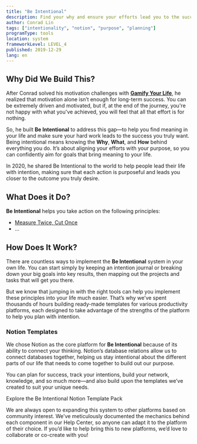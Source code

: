 ```yaml
---
title: "Be Intentional"
description: Find your why and ensure your efforts lead you to the success you want.
author: Conrad Lin
tags: ["intentionality", "notion", "purpose", "planning"]
programType: tools
location: system
frameworkLevel: LEVEL_4
published: 2019-12-29
lang: en
---
```


## Why Did We Build This?

After Conrad solved his motivation challenges with **[Gamify Your Life](/unlock-your-potential/programs/gamify-your-life)**, he realized that motivation alone isn’t enough for long-term success. You can be extremely driven and motivated, but if, at the end of the journey, you're not happy with what you've achieved, you will feel that all that effort is for nothing. 

So, he built **Be Intentional** to address this gap—to help you find meaning in your life and make sure your hard work leads to the success you truly want. Being intentional means knowing the **Why**, **What**, and **How** behind everything you do. It’s about aligning your efforts with your purpose, so you can confidently aim for goals that bring meaning to your life. 

In 2020, he shared Be Intentional to the world to help people lead their life with intention, making sure that each action is purposeful and leads you closer to the outcome you truly desire.

<YouTube id="57jZikDOI60" />

## What Does it Do?

**Be Intentional** helps you take action on the following principles:

- [Measure Twice, Cut Once](/unlock-your-potential/principles/measure-twice-cut-once)
- ...

## How Does It Work?

There are countless ways to implement the **Be Intentional** system in your own life. You can start simply by keeping an intention journal or breaking down your big goals into key results, then mapping out the projects and tasks that will get you there.

But we know that jumping in with the right tools can help you implement these principles into your life much easier. That’s why we’ve spent thousands of hours building ready-made templates for various productivity platforms, each designed to take advantage of the strengths of the platform to help you plan with intention.

### **Notion Templates**

We chose Notion as the core platform for **Be Intentional** because of its ability to connect your thinking. Notion’s database relations allow us to connect databases together, helping us stay intentional about the different parts of our life that needs to come together to build out our purpose.

You can plan for success, track your intentions, build your network, knowledge, and so much more—and also build upon the templates we’ve created to suit your unique needs.

<ButtonLink to="https://shop.x3.family/products/be-intentional-notion-template-pack">Explore the Be Intentional Notion Template Pack</ButtonLink>

<Divider/>

<InfoBanner shouldCenter emoji=":light_bulb:">
    We are always open to expanding this system to other platforms based on community interest. We've meticulously documented the mechanics behind each component in our Help Center, so anyone can adapt it to the platform of their choice. If you’d like to help bring this to new platforms, we’d love to collaborate or co-create with you!
</InfoBanner>